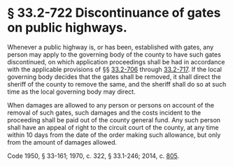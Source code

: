 # § 33.2-722 Discontinuance of gates on public highways.

<p>Whenever a public highway is, or has been, established with gates, any person may apply to the governing body of the county to have such gates discontinued, on which application proceedings shall be had in accordance with the applicable provisions of §§ <a href='http://law.lis.virginia.gov/vacode/33.2-706/'>33.2-706</a> through <a href='http://law.lis.virginia.gov/vacode/33.2-717/'>33.2-717</a>. If the local governing body decides that the gates shall be removed, it shall direct the sheriff of the county to remove the same, and the sheriff shall do so at such time as the local governing body may direct.</p><p>When damages are allowed to any person or persons on account of the removal of such gates, such damages and the costs incident to the proceeding shall be paid out of the county general fund. Any such person shall have an appeal of right to the circuit court of the county, at any time within 10 days from the date of the order making such allowance, but only from the amount of damages allowed.</p><p>Code 1950, § 33-161; 1970, c. 322, § 33.1-246; 2014, c. <a href='http://lis.virginia.gov/cgi-bin/legp604.exe?141+ful+CHAP0805'>805</a>.</p>